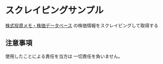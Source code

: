 # スクレイピングサンプル

[株式投資メモ・株価データベース](https://kabuoji3.com/stock/)
の株価情報をスクレイピングして取得する

##

## 注意事項
使用したことによる責任を当方は
一切責任を負いません。


